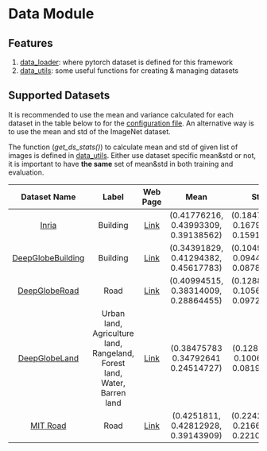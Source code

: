 # Data Module
## Features
1. [data_loader](data_loader.py): where pytorch dataset is defined for this framework
2. [data_utils](data_utils.py): some useful functions for creating & managing datasets

## Supported Datasets
It is recommended to use the mean and variance calculated for each dataset in the table below to for the
[configuration file](../config.json). An alternative way is to use the mean and std of the ImageNet dataset.

The function (_get_ds_stats()_) to calculate mean and std of given list of images is defined in [data_utils](data_utils.py).
Either use dataset specific mean&std or not, it is important to have **the same** set of mean&std in both training and evaluation.

| Dataset Name | Label        | Web Page      | Mean | Std |
|:------------:|:------------:|:-------------:|:----:|:---:|
| [Inria](./inria) | Building | [Link](https://project.inria.fr/aerialimagelabeling/) |(0.41776216, 0.43993309, 0.39138562) | (0.18476704, 0.16793099, 0.15915148) |
| [DeepGlobeBuilding](./deepglobe)| Building | [Link](https://competitions.codalab.org/competitions/18544) | (0.34391829, 0.41294382, 0.45617783) | (0.10493991, 0.09446405, 0.08782307) |
| [DeepGlobeRoad](./deepgloberoad)| Road | [Link](https://competitions.codalab.org/competitions/18467) | (0.40994515, 0.38314009, 0.28864455) | (0.12889884, 0.10563929, 0.09726452) |
| [DeepGlobeLand](./deepglobeland) | Urban land, Agriculture land, Rangeland, Forest land, Water, Barren land | [Link](https://competitions.codalab.org/competitions/18468) | (0.38475783 0.34792641 0.24514727) | (0.12838193 0.10063904 0.08192587)
| [MIT Road](./mnih) | Road | [Link](https://www.cs.toronto.edu/~vmnih/data/) | (0.4251811, 0.42812928, 0.39143909) | (0.22423858, 0.21664895, 0.22102307) |